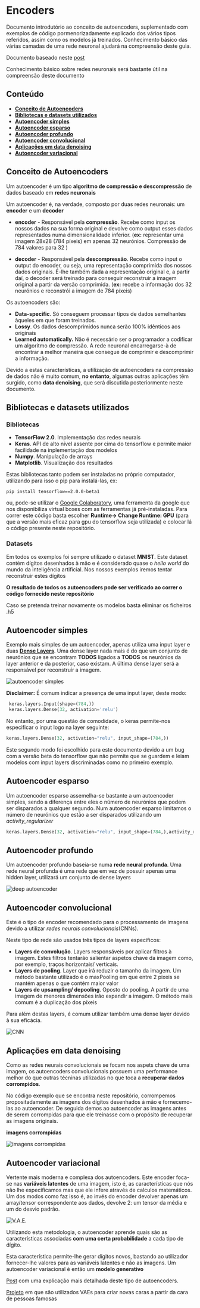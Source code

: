 ﻿# Encoders

Documento introdutório ao conceito de autoencoders, suplementado com exemplos de código pormenorizadamente explicado dos vários tipos referidos, assim como os modelos já treinados.
Conhecimento básico das várias camadas de uma rede neuronal ajudará na compreensão deste guia.

Documento baseado neste [post](https://blog.keras.io/building-autoencoders-in-keras.html)

Conhecimento básico sobre redes neuronais será bastante útil na compreensão deste documento

## Conteúdo

- **[Conceito de Autoencoders](#conceito-de-autoencoders)**
- **[Bibliotecas e datasets utilizados](#bibliotecas-e-datasets-utilizados)**
- **[Autoencoder simples](#autoencoder-simples)**
- **[Autoencoder esparso](#autoencoder-esparso)**
- **[Autoencoder profundo](#autoencoder-profundo)**
- **[Autoencoder convolucional](#autoencoder-convolucional)**
- **[Aplicações em data denoising](#aplicações-em-data-denoising)**
- **[Autoencoder variacional](#autoencoder-variacional)**

## Conceito de Autoencoders

Um autoencoder é um tipo **algoritmo de compressão e descompressão** de dados baseado em **redes neuronais**

Um autoencoder é, na verdade, composto por duas redes neuronais: um **encoder** e um **decoder**

- **encoder** - Responsável pela **compressão**. Recebe como input os nossos dados na sua forma original e devolve como output esses dados representados numa dimensionalidade inferior. (**ex:** representar uma imagem 28x28 (784 píxeis) em apenas 32 neurónios. Compressão de 784 valores para 32 )

- **decoder** - Responsável pela **descompressão**. Recebe como input o output do encoder, ou seja, uma representação comprimida dos nossos dados originais. É-lhe também dada a representação original e, a partir daí, o decoder será treinado para conseguir reconstruir a imagem original a partir da versão comprimida. (**ex:** recebe a informação dos 32 neurónios e reconstrói a imagem de 784 píxeis)


Os autoencoders são:
 - **Data-specific**. Só conseguem processar tipos de dados semelhantes àqueles em que foram treinados.
 -  **Lossy**. Os dados descomprimidos nunca serão 100% idênticos aos originais
 - **Learned automatically.** Não é necessário ser o programador a codificar um algoritmo de compressão. A rede neuronal encarregarse-à de encontrar a melhor maneira que consegue de comprimir e descomprimir a informação.

Devido a estas características, a utilização de autoencoders na compressão de dados não é muito comum, **no entanto**, algumas outras aplicações têm surgido, como **data denoising**, que será discutida posteriormente neste documento.


## Bibliotecas e datasets utilizados

### Bibliotecas
 - **TensorFlow 2.0**. Implementação das redes neurais
 -  **Keras**.  API de alto nível assente por cima do tensorflow e permite maior facilidade na inplementação dos modelos
 - **Numpy**.  Manipulação de arrays
 - **Matplotlib**. Visualização dos resultados

Estas bibliotecas tanto podem ser instaladas no próprio computador, utilizando para isso o pip para instalá-las, ex:

 `pip install tensorflow==2.0.0-beta1`

ou, pode-se utilizar o [Google Colaboratory](https://colab.research.google.com/), uma ferramenta da google que nos disponibiliza virtual boxes com as ferramentas já  pré-instaladas. Para correr este código basta escolher **Runtime-> Change Runtime: GPU** (para que a versão mais eficaz para gpu do tensorflow seja utilizada)  e colocar lá o código presente neste repositório.

### Datasets 
Em todos  os exemplos foi sempre utilizado o dataset **MNIST**. Este dataset contém dígitos desenhados à mão e é considerado quase o *hello world* do mundo da inteligência artificial. Nos nossos exemplos iremos tentar reconstruir estes dígitos 

**O resultado de todos os autoencoders pode ser verificado ao correr o código fornecido neste repositório**

Caso se pretenda treinar novamente os modelos basta eliminar os ficheiros .h5

## Autoencoder simples
 
 Exemplo mais simples de um autoencoder, apenas utiliza  uma input layer e duas **[Dense Layers](https://keras.io/layers/core/)**. Uma dense layer nada mais é do que um conjunto de neurónios que se encontram **TODOS** ligados a **TODOS** os neurónios da layer anterior e da posterior, caso existam.
A última dense layer será a responsável por reconstruir a imagem.

![autoencoder simples](https://www.jeremyjordan.me/content/images/2018/03/Screen-Shot-2018-03-06-at-3.17.13-PM.png)
 
**Disclaimer:** É comum indicar a presença de uma input layer, deste modo:
``` python
 keras.layers.Input(shape=(784,))
 keras.layers.Dense(32, activation='relu')
```
No entanto, por uma questão de comodidade, o keras permite-nos especificar o input logo na layer seguinte:
``` python
keras.layers.Dense(32, activation="relu", input_shape=(784,))
```
Este segundo modo foi escolhido para este documento devido a um bug com a versão beta do tensorflow que não permite que se guardem e leiam modelos com input layers discriminadas como no primeiro exemplo.


##  Autoencoder esparso 
 Um autoencoder esparso assemelha-se bastante a um autoencoder simples, sendo  a diferença entre eles o número de neurónios que podem ser disparados a qualquer segundo. Num autoencoder esparso limitamos o número de neurónios que estão a ser disparados utilizando um *activity_regularizer*
``` python
keras.layers.Dense(32, activation="relu", input_shape=(784,),activity_regularizer=keras.regularizers.l1(10e-5))
```

##  Autoencoder profundo

Um autoencoder profundo baseia-se numa  **rede neural profunda**. Uma rede neural profunda é uma rede que em vez de possuir apenas uma hidden layer, utilizará um conjunto de dense layers 

![deep autoencoder](https://sergioskar.github.io/assets/img/posts/autoencoder.jpg)
## Autoencoder convolucional

Este é o tipo de encoder recomendado para o processamento de imagens  devido a utilizar *redes neurais convolucionais*(CNNs).

Neste tipo de rede são usados três tipos de layers específicos:
 - **Layers de convolução**.  Layers responsáveis por aplicar filtros à imagem. Estes filtros tentarão salientar aspetos chave da imagem como, por exemplo, traços horizontais/ verticais.
 -  **Layers de pooling**. Layer que irá reduzir o tamanho da imagem. Um método bastante utilizado é o maxPooling em que entre 2 pixeis se mantém apenas o que contém maior valor
- **Layers de upsampling/ depooling**. Oposto do pooling. A partir de uma imagem de menores dimensões  irão expandir a imagem. O método mais comum é a duplicação dos píxeis

Para além destas layers, é comum utilizar também uma dense layer devido à sua eficácia.

![CNN](https://www.researchgate.net/profile/Eli_David/publication/306081538/figure/fig3/AS:418518853013509@1476794078590/Illustration-of-convolutional-autoencoder-In-this-example-the-CAE-comprises-two.png)
## Aplicações em data denoising

Como as redes neurais convolucionais se focam nos aspets chave de uma imagem, os autoencoders convolucionais possuem uma performance melhor do que outras técninas utilizadas no que toca a  **recuperar dados corrompidos**. 

No código exemplo que se encontra neste repositório, corrompemos propositadamente as imagens dos dígitos desenhados à mão e fornecemo-las ao autoencoder. De seguida demos ao autoencoder as imagens antes de serem corrompidas para que ele treinasse com o propósito de recuperar as imagens originais.

**imagens corrompidas**

![imagens corrompidas](https://blog.keras.io/img/ae/noisy_digits.png)


## Autoencoder variacional

Vertente mais moderna e complexa dos autoencoders. Este encoder foca-se nas **variáveis latentes** de uma imagem, isto é, as características que nós não lhe especificamos mas que ele infere através de calculos matemáticos.
Um dos modos como faz isso é, ao invés do encoder devolver apenas um array/tensor correspondente aos dados, devolve 2: um tensor da média e um do desvio padrão.

![V.A.E.](https://miro.medium.com/max/700/1*96ho7qSyW0nKrLvSoZHOtA.png)

 Utilizando esta metodologia, o autoencoder aprende quais são as características associadas **com uma certa probabilidade** a cada tipo de dígito. 
 
Esta característica permite-lhe gerar dígitos novos, bastando ao utilizador fornecer-lhe valores para as variáveis latentes e não as imagens. Um autoencoder variacional é então um **modelo generativo**

[Post](https://towardsdatascience.com/intuitively-understanding-variational-autoencoders-1bfe67eb5daf) com uma explicação mais detalhada deste tipo de autoencoders.

[Projeto](https://github.com/yzwxx/vae-celebA?source=post_page---------------------------) em que são utilizados VAEs para criar novas caras a partir da cara de pessoas famosas

